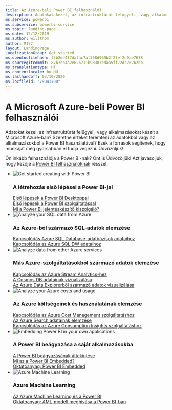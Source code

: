 ```yaml
---
title: Az Azure-beli Power BI felhasználói
description: Adatokat kezel, az infrastruktúrát felügyeli, vagy alkalmazásokat készít a Microsoft Azure-ban?
ms.service: powerbi
ms.subservice: powerbi-service
ms.topic: landing-page
ms.date: 12/12/2019
ms.author: willthom
author: MI77
layout: LandingPage
LocalizationGroup: Get started
ms.openlocfilehash: f5b2de4f7da2ac7af368d969b2f2fef2d9ae7678
ms.sourcegitcommit: 87b7cb4a2e626711b98387edaa5ff72dc26262bb
ms.translationtype: HT
ms.contentlocale: hu-HU
ms.lasthandoff: 03/10/2020
ms.locfileid: "79041700"
---
```

# <a name="power-bi-for-microsoft-azure-users"></a>A Microsoft Azure-beli Power BI felhasználói 

Adatokat kezel, az infrastruktúrát felügyeli, vagy alkalmazásokat készít a Microsoft Azure-ban? Szeretne értéket teremteni az adatokból vagy az alkalmazásokból a Power BI használatával? Ezek a források segítenek, hogy munkáját még gyorsabban el tudja végezni. Üdvözöljük!

Ön inkább felhasználója a Power BI-nak? Önt is Üdvözöljük! Azt javasoljuk, hogy kezdje a [Power BI felhasználóknak](consumer/index.yml) résszel.

<ul class="panelContent cardsF"> 
            <li> 
                  <div class="cardSize"> 
                        <div class="cardPadding"> 
                              <div class="card"> 
                                    <div class="cardImageOuter">
                                          <div class="cardImage">
                                                <img alt="Get started creating with Power BI" src="media/power-bi-creator-landing/power-bi-designer-get-started.svg" data-linktype="relative-path">
                                          </div>
                                    </div>
                                    <div class="cardText"> 
                                          <h3>A létrehozás első lépései a Power BI-jal</h3> 
                                          <p></p>
                                               <a href="desktop-what-is-desktop.md">Első lépések a Power BI Desktoppal</a><br/> 
                                               <a href="fundamentals/power-bi-overview.md">Első lépések a Power BI szolgáltatással</a><br/> 
                                               <a href="report-server/get-started.md">Mi a Power BI jelentéskészítő kiszolgáló?</a>
                                    </div> 
                              </div> 
                        </div> 
                  </div> 
            </li>
            <li> 
                  <div class="cardSize"> 
                        <div class="cardPadding"> 
                              <div class="card"> 
                                    <div class="cardImageOuter">
                                          <div class="cardImage">
                                                <img alt="Analyze your SQL data from Azure" src="media/power-bi-creator-landing/power-bi-designer-transform-shape-data.svg" data-linktype="relative-path">
                                          </div>
                                    </div>
                                    <div class="cardText"> 
                                          <h3>Az Azure-ból származó SQL-adatok elemzése</h3> 
                                          <p></p>
                                                <a href="service-azure-sql-database-with-direct-connect.md">Kapcsolódás Azure SQL Database-adatbázisok adataihoz</a><br/> 
                                                <a href="service-azure-sql-data-warehouse-with-direct-connect.md">Kapcsolódás az Azure SQL DW adataihoz</a> 
                                    </div> 
                              </div> 
                        </div> 
                  </div> 
            </li>
            <li> 
                  <div class="cardSize"> 
                        <div class="cardPadding"> 
                              <div class="card"> 
                                    <div class="cardImageOuter">
                                          <div class="cardImage">
                                                <img alt="Analyze data from other Azure services" src="media/power-bi-creator-landing/power-bi-designer-connect-data.svg" data-linktype="relative-path">
                                          </div>
                                    </div>
                                    <div class="cardText"> 
                                          <h3>Más Azure-szolgáltatásokból származó adatok elemzése</h3> 
                                          <p></p>
                                                <a href="https://docs.microsoft.com/azure/stream-analytics/stream-analytics-power-bi-dashboard">Kapcsolódás az Azure Stream Analytics-hez</a><br/> 
                                                <a href="https://docs.microsoft.com/azure/cosmos-db/powerbi-visualize">A Cosmos DB adatainak vizualizálása</a><br/> 
                                                <a href="https://docs.microsoft.com/azure/data-explorer/visualize-power-bi">Az Azure Data Explorerből származó adatok vizualizálása</a>
                                    </div> 
                              </div> 
                        </div> 
                  </div> 
            </li>
            <li> 
                  <div class="cardSize"> 
                        <div class="cardPadding"> 
                              <div class="card"> 
                                    <div class="cardImageOuter">
                                          <div class="cardImage">
                                                <img alt="Analyze your Azure costs and usage" src="media/power-bi-creator-landing/power-bi-designer-licensing.svg" data-linktype="relative-path">
                                          </div>
                                    </div>
                                    <div class="cardText"> 
                                          <h3>Az Azure költségeinek és használatának elemzése</h3> 
                                          <p></p>
                                                <a href="desktop-connect-azure-cost-management.md">Kapcsolódás az Azure Cost Management szolgáltatáshoz</a><br/> 
                                                <a href="service-connect-to-azure-search.md">Az Azure Search adatainak elemzése</a><br/> 
                                                <a href="desktop-connect-azure-consumption-insights.md">Kapcsolódás az Azure Consumption Insights szolgáltatáshoz</a>
                                    </div> 
                              </div> 
                        </div> 
                  </div> 
            </li>
            <li> 
                  <div class="cardSize"> 
                        <div class="cardPadding"> 
                              <div class="card"> 
                                    <div class="cardImageOuter">
                                          <div class="cardImage">
                                                <img alt="Embedding Power BI in your own applications" src="media/power-bi-creator-landing/power-bi-designer-modeling-data-relationships.svg" data-linktype="relative-path">
                                          </div>
                                    </div>
                                    <div class="cardText"> 
                                          <h3>A Power BI beágyazása a saját alkalmazásokba</h3> 
                                          <p></p>
                                                <a href="developer/embedding.md">A Power BI beágyazásának áttekintése</a><br/>
                                                <a href="developer/azure-pbie-what-is-power-bi-embedded.md">Mi az a Power BI Embedded?</a><br/> 
                                                <a href="developer/embed-sample-for-customers.md">Oktatóanyag: Power BI Embedded </a> 
                                    </div> 
                              </div> 
                        </div> 
                  </div> 
            </li>
            <li> 
                  <div class="cardSize"> 
                        <div class="cardPadding"> 
                              <div class="card"> 
                                    <div class="cardImageOuter">
                                          <div class="cardImage">
                                                <img alt="Azure Machine Learning" src="media/power-bi-creator-landing/power-bi-designer-create-reports-visuals-dashboards.svg" data-linktype="relative-path">
                                          </div>
                                    </div>
                                    <div class="cardText"> 
                                          <h3>Azure Machine Learning</h3> 
                                          <p></p>
                                                <a href="service-machine-learning-integration.md">Az Azure Machine Learning és a Power BI</a><br/> 
                                                <a href="service-tutorial-invoke-machine-learning-model.md">Oktatóanyag: AML-modell meghívása a Power BI-ban</a><br/> 
                                    </div> 
                              </div> 
                        </div> 
                  </div> 
            </li>
</ul>



